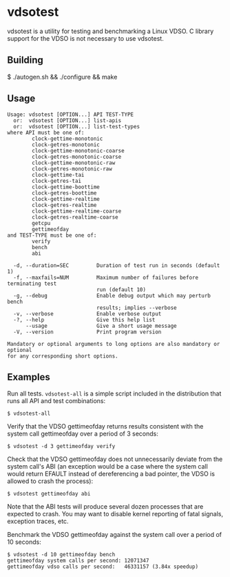 vdsotest
========

vdsotest is a utility for testing and benchmarking a Linux VDSO.  C
library support for the VDSO is not necessary to use vdsotest.

Building
--------
$ ./autogen.sh && ./configure && make

Usage
-------
```
Usage: vdsotest [OPTION...] API TEST-TYPE
  or:  vdsotest [OPTION...] list-apis
  or:  vdsotest [OPTION...] list-test-types
where API must be one of:
        clock-gettime-monotonic
        clock-getres-monotonic
        clock-gettime-monotonic-coarse
        clock-getres-monotonic-coarse
        clock-gettime-monotonic-raw
        clock-getres-monotonic-raw
        clock-gettime-tai
        clock-getres-tai
        clock-gettime-boottime
        clock-getres-boottime
        clock-gettime-realtime
        clock-getres-realtime
        clock-gettime-realtime-coarse
        clock-getres-realtime-coarse
        getcpu
        gettimeofday
and TEST-TYPE must be one of:
        verify
        bench
        abi

  -d, --duration=SEC         Duration of test run in seconds (default 1)
  -f, --maxfails=NUM         Maximum number of failures before terminating test
                             run (default 10)
  -g, --debug                Enable debug output which may perturb bench
                             results; implies --verbose
  -v, --verbose              Enable verbose output
  -?, --help                 Give this help list
      --usage                Give a short usage message
  -V, --version              Print program version

Mandatory or optional arguments to long options are also mandatory or optional
for any corresponding short options.
```

Examples
--------
Run all tests.  `vdsotest-all` is a simple script included in the
distribution that runs all API and test combinations:

```
$ vdsotest-all
```

Verify that the VDSO gettimeofday returns results consistent with the
system call gettimeofday over a period of 3 seconds:

```
$ vdsotest -d 3 gettimeofday verify
```

Check that the VDSO gettimeofday does not unnecessarily deviate from
the system call's ABI (an exception would be a case where the system call
would return EFAULT instead of dereferencing a bad pointer, the VDSO
is allowed to crash the process):

```
$ vdsotest gettimeofday abi
```

Note that the ABI tests will produce several dozen processes that are
expected to crash.  You may want to disable kernel reporting of fatal
signals, exception traces, etc.

Benchmark the VDSO gettimeofday against the system call over a period
of 10 seconds:

```
$ vdsotest -d 10 gettimeofday bench
gettimeofday system calls per second: 12071347
gettimeofday vdso calls per second:   46331157 (3.84x speedup)
```
